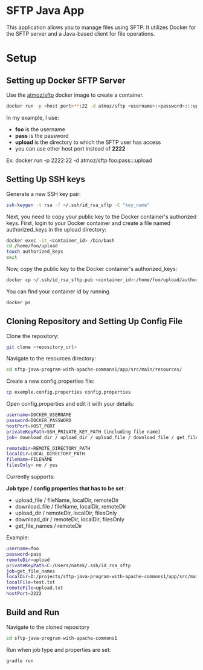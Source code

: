 # SFTP Java App 

This application allows you to manage files using SFTP. It utilizes Docker for the SFTP server and a Java-based client for file operations.

# Setup

## Setting up Docker SFTP Server

Use the [atmoz/sftp](https://hub.docker.com/r/atmoz/sftp) docker image to create a container.

```bash
docker run -p <host port>**:22 -d atmoz/sftp <username>:<password>:::upload
```
In my example, I use:

- **foo** is the username
- **pass** is the password
- **upload** is the directory to which the SFTP user has access
- you can use other host port instead of **2222**

Ex: docker run -p 2222:22 -d atmoz/sftp foo:pass:::upload

## Setting Up SSH keys
Generate a new SSH key pair:

```bash
ssh-keygen -t rsa -f ~/.ssh/id_rsa_sftp -C "key_name"
```
Next, you need to copy your public key to the Docker container's authorized keys. First, login to your Docker container and create a file named authorized_keys in the upload directory:

```bash
docker exec -it <container_id> /bin/bash
cd /home/foo/upload
touch authorized_keys
exit
```

Now, copy the public key to the Docker container's authorized_keys:

```bash
docker cp ~/.ssh/id_rsa_sftp.pub <container_id>:/home/foo/upload/authorized_keys
```

You can find your container id by running 
```bash
docker ps
```
## Cloning Repository and Setting Up Config File

Clone the repository:
```bash
git clone <repository_url>
```
Navigate to the resources directory:
```bash
cd sftp-java-program-with-apache-commons1/app/src/main/resources/
```
Create a new config.properties file:
```bash
cp example.config.properties config.properties
```
Open config.properties and edit it with your details:
```bash
username=DOCKER_USERNAME
password=DOCKER_PASSWORD
hostPort=HOST_PORT
privateKeyPath=SSH_PRIVATE_KEY_PATH (including file name)
job= download_dir / upload_dir / upload_file / download_file / get_file_names

remoteDir=REMOTE_DIRECTORY_PATH
localDir=LOCAL_DIRECTORY_PATH
fileName=FILENAME
filesOnly= no / yes
```

Currently supports:

**Job type / config properties that has to be set** :

- upload_file / fileName, localDir, remoteDir
- download_file / fileName, localDir, remoteDir
- upload_dir / remoteDir, localDir, filesOnly
- download_dir / remoteDir, localDir, filesOnly
- get_file_names / remoteDir

Example:
```bash
username=foo
password=pass
remoteDir=upload
privateKeyPath=C:/Users/natek/.ssh/id_rsa_sftp
job=get_file_names
localDir=D:/projects/sftp-java-program-with-apache-commons1/app/src/main/resources/
localFile=test.txt
remoteFile=upload.txt
hostPort=2222
```
## Build and Run

Navigate to the cloned repository 
```bash
cd sftp-java-program-with-apache-commons1
```
Run when job type and properties are set:

```bash
gradle run
```
